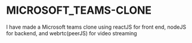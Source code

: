 # MICROSOFT_TEAMS-CLONE
I have made a Microsoft teams clone using reactJS for front end, nodeJS for backend, and webrtc(peerJS) for video streaming
